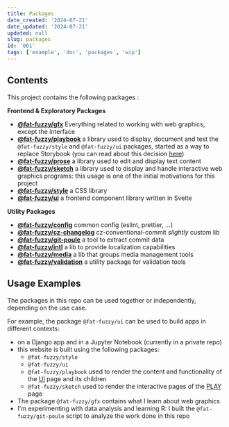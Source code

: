 ```yaml
---
title: Packages
date_created: '2024-07-21'
date_updated: '2024-07-21'
updated: null
slug: packages
id: '001'
tags: ['example', 'doc', 'packages', 'wip']
---
```


## Contents

This project contains the following packages :

**Frontend & Exploratory Packages**

- **[@fat-fuzzy/gfx](https://github.com/fat-fuzzy/rocks/tree/main/packages/gfx)** Everything related to working with web graphics, except the interface
- **[@fat-fuzzy/playbook](https://github.com/fat-fuzzy/rocks/tree/main/packages/playbook)** a library used to display, document and test the `@fat-fuzzy/style` and `@fat-fuzzy/ui` packages, started as a way to replace Storybook (you can read about this decision [here](/doc/decisions/simplify-doc))
- **[@fat-fuzzy/prose](https://github.com/fat-fuzzy/rocks/tree/main/packages/prose)** a library used to edit and display text content
- **[@fat-fuzzy/sketch](https://github.com/fat-fuzzy/rocks/tree/main/packages/sketch)** a library used to display and handle interactive web graphics programs: this usage is one of the initial motivations for this project
- **[@fat-fuzzy/style](https://github.com/fat-fuzzy/rocks/tree/main/packages/style)** a CSS library
- **[@fat-fuzzy/ui](https://github.com/fat-fuzzy/rocks/tree/main/packages/ui)** a frontend component library written in Svelte

**Utility Packages**

- **[@fat-fuzzy/config](https://github.com/fat-fuzzy/rocks/tree/main/packages/config)** common config (eslint, prettier, ...)
- **[@fat-fuzzy/cz-changelog](https://github.com/fat-fuzzy/rocks/tree/main/packages/cz-changelog)** cz-conventional-commit _slightly_ custom lib
- **[@fat-fuzzy/git-poule](https://github.com/fat-fuzzy/rocks/tree/main/packages/git-poule)** a tool to extract commit data
- **[@fat-fuzzy/intl](https://github.com/fat-fuzzy/rocks/tree/main/packages/intl)** a lib to provide localization capabilities
- **[@fat-fuzzy/media](https://github.com/fat-fuzzy/rocks/tree/main/packages/media)** a lib that groups media management tools
- **[@fat-fuzzy/validation](https://github.com/fat-fuzzy/rocks/tree/main/packages/validation)** a utility package for validation tools

## Usage Examples

The packages in this repo can be used together or independently, depending on the use case.

For example, the package `@fat-fuzzy/ui` can be used to build apps in different contexts:

- on a Django app and in a Jupyter Notebook (currently in a private repo)
- this website is built using the following packages:
  - `@fat-fuzzy/style`
  - `@fat-fuzzy/ui`
  - `@fat-fuzzy/playbook` used to render the content and functionality of the [UI](/ui) page and its children
  - `@fat-fuzzy/sketch` used to render the interactive pages of the [PLAY](/play) page
- The package `@fat-fuzzy/gfx` contains what I learn about web graphics
- I'm experimenting with data analysis and learning R: I built the `@fat-fuzzy/git-poule` script to analyze the work done in this repo
